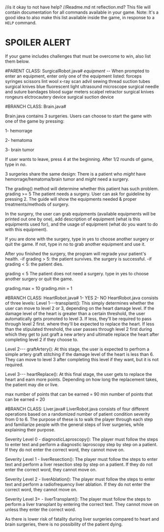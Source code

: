 //is it okay to not have help?
//Readme.md nt reflection.md?
This file will contain documentation for all commands available in your game.
Note:  It's a good idea to also make this list available inside the game, in response to a `HELP` command.
# SPOILER ALERT
If your game includes challenges that must be overcome to win, also list them below.

#PARENT CLASS: SurgicalRobot.java#
*equipment* -- When prompted to enter an equipment, enter only one of the equipment listed:
forceps
syringes
scissors
lint
wool
x-ray scan
advil
sewing thread
suction tubes
surgical knives
blue fluorescent light
ultrasound
microscope
surgical needle and suture
bandages
blood sugar meters
scalpel
retractor
surgical knives
rongeurs
elctrocautery device
surgical suction device

#BRANCH CLASS: Brain.java#

Brain.java contains 3 surgeries. Users can choose to start the game with one of the game by pressing:

1- hemorrage

2- hematoma

3- brain tumor

If user wants to leave, press 4 at the beginning. After 1/2 rounds of game, type in *no*.

3 surgeries share the same design:
There is a patient who *might* have hemorrage/hematoma/brain tumor and *might* need a surgery.

The grading() method will determine whether this patient has such problem. 
grading >= 5
The patient needs a surgery. User can ask for guideline by pressing 2. The guide will show the equipments needed & proper treatments/methods of surgery.

In the surgery, the user can grab equipments  (available equipments will be printed out one by one), add description of equipment (what is this equipments used for), and the usage of equipment (what do you want to do with this equipment).

If you are done with the surgery, type in yes to choose another surgery or quit the game. If not, type in no to grab another equipment and use it.

After you finished the surgery, the program will regrade your patient's health.
-if grading > 5: the patient survives. the surgery is successful.
-if grading < 5: the patient dies.

grading < 5
The patient does not need a surgery. type in yes to choose another surgery or quit the game.

grading.max = 10
grading.min = 1


#BRANCH CLASS: HeartRobot.java#
1- YES
2- NO
HeartRobot.java consists of three levels:
Level 1---transplant(): This simply determines whether the user can move to level 2 or 3, depending on the heart damage level. If the damage level of the heart is greater than a certain threshold, the user automatically gets promoted to level 3. If less, they'll be required to pass through level 2 first. where they'll be expected to replace the heart. If less than the stipulated threshold, the user passes through level 2 first during which they get to just graft a new artery and ultimatle replace the heart after completing level 2 if they choose to.

Level 2--- graftArtery(): At this stage, the user is expected to perfrom a simple artery graft stitching if the damage level of the heart is less than 6. They can move to level 3 after completing this level if they want, but it is not required.

Level 3--- heartReplace(): At this final stage, the user gets to replace the heart and earn more points. Depending on how long the replacement takes, the patient may die or live.

max number of points that can be earned = 90
min number of points that can be earned = 20

#BRANCH CLASS: Liver.java#
LiverRobot.java consists of four different operations based on a randomized number of patient condition severity from 0 to 6. The purpose of these is to walk the player through each step and familiarize people with the general steps of liver surgeries, while explaining their purpose.

Severity Level 0 - diagnosticLaproscopy(): The player must follow the steps to enter text and perform a diagnostic laproscopy step by step on a patient. If they do not enter the correct word, they cannot move on.

Severity Level 1 - liverResection(): The player must follow the steps to enter text and perform a liver resection step by step on a patient. If they do not enter the correct word, they cannot move on.

Severity Level 2 - liverAblation(): The player must follow the steps to enter text and perform a radiofrequency liver ablation. If they do not enter the correct word, they cannot move on.

Severity Level 3+ - liverTransplant(): The player must follow the steps to perform a liver transplant by entering the correct text. They cannot move on unless they enter the correct word.

As there is lower risk of fatality during liver surgeries compared to heart and brain surgeries, there is no possibility of the patient dying.
